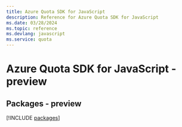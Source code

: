 ```yaml
---
title: Azure Quota SDK for JavaScript
description: Reference for Azure Quota SDK for JavaScript
ms.date: 03/28/2024
ms.topic: reference
ms.devlang: javascript
ms.service: quota
---
```

# Azure Quota SDK for JavaScript - preview
## Packages - preview
[!INCLUDE [packages](quota-index.md)]